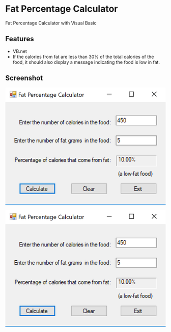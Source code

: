 
# Fat Percentage Calculator
Fat Percentage Calculator with Visual Basic

## Features
* VB.net
* If the calories from fat are less than 30% of the total calories of the food, it should also display a message indicating the food is low in fat.

## Screenshot
![Screen Shot](ScreenShot.png?raw=true "Screen Shot")

![Screen Shot](ScreenShot.jpg "Screen Shot")
